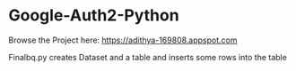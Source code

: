 # Google-Auth2-Python

Browse the Project here: https://adithya-169808.appspot.com

Finalbq.py creates Dataset and a table and inserts some rows into the table
